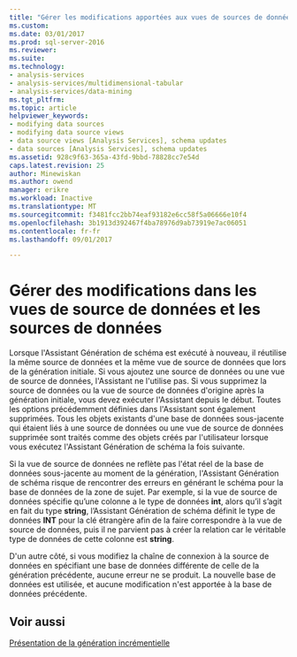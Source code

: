 ```yaml
---
title: "Gérer les modifications apportées aux vues de sources de données et Sources de données | Documents Microsoft"
ms.custom: 
ms.date: 03/01/2017
ms.prod: sql-server-2016
ms.reviewer: 
ms.suite: 
ms.technology:
- analysis-services
- analysis-services/multidimensional-tabular
- analysis-services/data-mining
ms.tgt_pltfrm: 
ms.topic: article
helpviewer_keywords:
- modifying data sources
- modifying data source views
- data source views [Analysis Services], schema updates
- data sources [Analysis Services], schema updates
ms.assetid: 928c9f63-365a-43fd-9bbd-78828cc7e54d
caps.latest.revision: 25
author: Minewiskan
ms.author: owend
manager: erikre
ms.workload: Inactive
ms.translationtype: MT
ms.sourcegitcommit: f3481fcc2bb74eaf93182e6cc58f5a06666e10f4
ms.openlocfilehash: 3b1913d392467f4ba78976d9ab73919e7ac06051
ms.contentlocale: fr-fr
ms.lasthandoff: 09/01/2017

---
```

# <a name="manage-changes-to-data-source-views-and-data-sources"></a>Gérer des modifications dans les vues de source de données et les sources de données
  Lorsque l'Assistant Génération de schéma est exécuté à nouveau, il réutilise la même source de données et la même vue de source de données que lors de la génération initiale. Si vous ajoutez une source de données ou une vue de source de données, l'Assistant ne l'utilise pas. Si vous supprimez la source de données ou la vue de source de données d'origine après la génération initiale, vous devez exécuter l'Assistant depuis le début. Toutes les options précédemment définies dans l'Assistant sont également supprimées. Tous les objets existants d'une base de données sous-jacente qui étaient liés à une source de données ou une vue de source de données supprimée sont traités comme des objets créés par l'utilisateur lorsque vous exécutez l'Assistant Génération de schéma la fois suivante.  
  
 Si la vue de source de données ne reflète pas l'état réel de la base de données sous-jacente au moment de la génération, l'Assistant Génération de schéma risque de rencontrer des erreurs en générant le schéma pour la base de données de la zone de sujet. Par exemple, si la vue de source de données spécifie qu’une colonne a le type de données **int**, alors qu’il s’agit en fait du type **string**, l’Assistant Génération de schéma définit le type de données **INT** pour la clé étrangère afin de la faire correspondre à la vue de source de données, puis il ne parvient pas à créer la relation car le véritable type de données de cette colonne est **string**.  
  
 D'un autre côté, si vous modifiez la chaîne de connexion à la source de données en spécifiant une base de données différente de celle de la génération précédente, aucune erreur ne se produit. La nouvelle base de données est utilisée, et aucune modification n'est apportée à la base de données précédente.  
  
## <a name="see-also"></a>Voir aussi  
 [Présentation de la génération incrémentielle](../../analysis-services/multidimensional-models/understanding-incremental-generation.md)  
  
  

